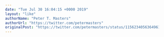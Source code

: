 ```yaml
---
date: "Tue Jul 30 16:04:15 +0000 2019"
layout: "like"
authorName: "Peter T. Masters"
authorUrl: "https://twitter.com/petermasters"
originalPost: "https://twitter.com/petermasters/status/1156234056364961793"
---
```


